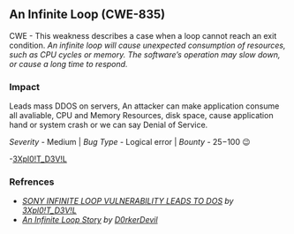 ## An Infinite Loop (CWE-835)
CWE - This weakness describes a case when a loop cannot reach an exit condition.
*An infinite loop will cause unexpected consumption of resources, such as CPU cycles or memory. The software’s operation may slow down, or cause a long time to respond.*

### Impact
Leads mass DDOS on servers, An attacker can make application consume all avaliable, CPU and Memory Resources, disk space, cause application hand or system crash or we can say Denial of Service. 

*Severity* - Medium  |  *Bug Type* - Logical error  |  *Bounty* - $25-$100 :wink:

-[3Xpl0!T_D3V!L](https://dxploiter.blogspot.com/2017/07/sony-infinite-loop-vulnerability-leads.html)

### Refrences
- *[SONY INFINITE LOOP VULNERABILITY LEADS TO DOS](https://dxploiter.blogspot.com/2017/07/sony-infinite-loop-vulnerability-leads.html) by [3Xpl0!T_D3V!L](https://dxploiter.blogspot.com)*
- *[An Infinite Loop Story](https://medium.com/@D0rkerDevil/a-infinite-loop-story-f2bc05771a88) by [D0rkerDevil](https://twitter.com/D0rkerDevil)*
